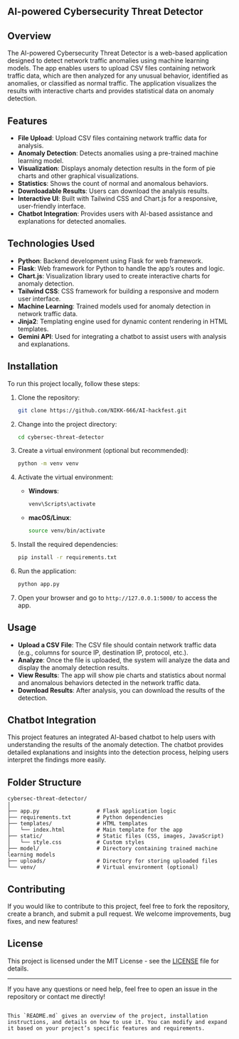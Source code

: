 
## AI-powered Cybersecurity Threat Detector

## Overview

The AI-powered Cybersecurity Threat Detector is a web-based application designed to detect network traffic anomalies using machine learning models. The app enables users to upload CSV files containing network traffic data, which are then analyzed for any unusual behavior, identified as anomalies, or classified as normal traffic. The application visualizes the results with interactive charts and provides statistical data on anomaly detection.

## Features

- **File Upload**: Upload CSV files containing network traffic data for analysis.
- **Anomaly Detection**: Detects anomalies using a pre-trained machine learning model.
- **Visualization**: Displays anomaly detection results in the form of pie charts and other graphical visualizations.
- **Statistics**: Shows the count of normal and anomalous behaviors.
- **Downloadable Results**: Users can download the analysis results.
- **Interactive UI**: Built with Tailwind CSS and Chart.js for a responsive, user-friendly interface.
- **Chatbot Integration**: Provides users with AI-based assistance and explanations for detected anomalies.

## Technologies Used

- **Python**: Backend development using Flask for web framework.
- **Flask**: Web framework for Python to handle the app’s routes and logic.
- **Chart.js**: Visualization library used to create interactive charts for anomaly detection.
- **Tailwind CSS**: CSS framework for building a responsive and modern user interface.
- **Machine Learning**: Trained models used for anomaly detection in network traffic data.
- **Jinja2**: Templating engine used for dynamic content rendering in HTML templates.
- **Gemini API**: Used for integrating a chatbot to assist users with analysis and explanations.

## Installation

To run this project locally, follow these steps:

1. Clone the repository:
   ```bash
   git clone https://github.com/NIKK-666/AI-hackfest.git
   ```

2. Change into the project directory:
   ```bash
   cd cybersec-threat-detector
   ```

3. Create a virtual environment (optional but recommended):
   ```bash
   python -m venv venv
   ```

4. Activate the virtual environment:
   - **Windows**:
     ```bash
     venv\Scripts\activate
     ```
   - **macOS/Linux**:
     ```bash
     source venv/bin/activate
     ```

5. Install the required dependencies:
   ```bash
   pip install -r requirements.txt
   ```

6. Run the application:
   ```bash
   python app.py
   ```

7. Open your browser and go to `http://127.0.0.1:5000/` to access the app.

## Usage

- **Upload a CSV File**: The CSV file should contain network traffic data (e.g., columns for source IP, destination IP, protocol, etc.).
- **Analyze**: Once the file is uploaded, the system will analyze the data and display the anomaly detection results.
- **View Results**: The app will show pie charts and statistics about normal and anomalous behaviors detected in the network traffic data.
- **Download Results**: After analysis, you can download the results of the detection.

## Chatbot Integration

This project features an integrated AI-based chatbot to help users with understanding the results of the anomaly detection. The chatbot provides detailed explanations and insights into the detection process, helping users interpret the findings more easily.

## Folder Structure

```
cybersec-threat-detector/
│
├── app.py                  # Flask application logic
├── requirements.txt        # Python dependencies
├── templates/              # HTML templates
│   └── index.html          # Main template for the app
├── static/                 # Static files (CSS, images, JavaScript)
│   └── style.css           # Custom styles
├── model/                  # Directory containing trained machine learning models
├── uploads/                # Directory for storing uploaded files
└── venv/                   # Virtual environment (optional)
```

## Contributing

If you would like to contribute to this project, feel free to fork the repository, create a branch, and submit a pull request. We welcome improvements, bug fixes, and new features!

## License

This project is licensed under the MIT License - see the [LICENSE](LICENSE) file for details.

---

If you have any questions or need help, feel free to open an issue in the repository or contact me directly!

```

This `README.md` gives an overview of the project, installation instructions, and details on how to use it. You can modify and expand it based on your project’s specific features and requirements.
